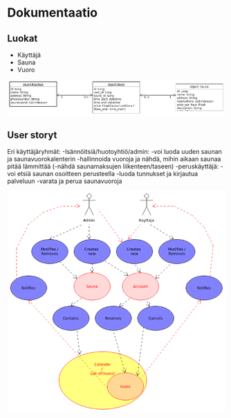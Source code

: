 # Dokumentaatio

## Luokat
* Käyttäjä
* Sauna
* Vuoro

![luokkakaavio](uml-model.png)


## User storyt

Eri käyttäjäryhmät:
-Isännöitsiä/huotoyhtiö/admin:
	-voi luoda uuden saunan ja saunavuorokalenterin
	-hallinnoida vuoroja ja nähdä, mihin aikaan saunaa pitää lämmittää
	(-nähdä saunamaksujen liikenteen/taseen) 
-peruskäyttäjä:
	-voi etsiä saunan osoitteen perusteella
	-luoda tunnukset ja kirjautua palveluun
	-varata ja perua saunavuoroja

![user-story-kaavio](User-story-Diagram.png)


